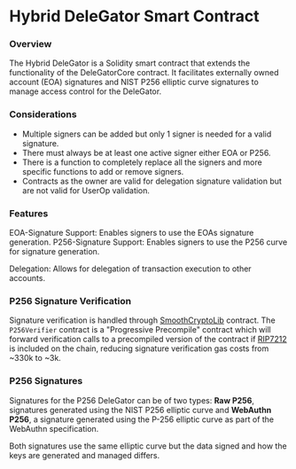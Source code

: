 # Hybrid DeleGator Smart Contract

### Overview

The Hybrid DeleGator is a Solidity smart contract that extends the functionality of the DeleGatorCore contract. It facilitates externally owned account (EOA) signatures and NIST P256 elliptic curve signatures to manage access control for the DeleGator.

### Considerations

- Multiple signers can be added but only 1 signer is needed for a valid signature.
- There must always be at least one active signer either EOA or P256.
- There is a function to completely replace all the signers and more specific functions to add or remove signers.
- Contracts as the owner are valid for delegation signature validation but are not valid for UserOp validation.

### Features

EOA-Signature Support: Enables signers to use the EOAs signature generation.
P256-Signature Support: Enables signers to use the P256 curve for signature generation.

Delegation: Allows for delegation of transaction execution to other accounts.

### P256 Signature Verification

Signature verification is handled through [SmoothCryptoLib](https://github.com/get-smooth/crypto-lib) contract. The `P256Verifier` contract is a "Progressive Precompile" contract which will forward verification calls to a precompiled version of the contract if [RIP7212](https://github.com/ethereum/RIPs/blob/master/RIPS/rip-7212.md) is included on the chain, reducing signature verification gas costs from ~330k to ~3k.

### P256 Signatures

Signatures for the P256 DeleGator can be of two types: **Raw P256**, signatures generated using the NIST P256 elliptic curve and **WebAuthn P256**, a signature generated using the P-256 elliptic curve as part of the WebAuthn specification.

Both signatures use the same elliptic curve but the data signed and how the keys are generated and managed differs.
